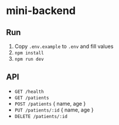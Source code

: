# mini-backend

## Run

1. Copy `.env.example` to `.env` and fill values
2. `npm install`
3. `npm run dev`

## API

- `GET /health`
- `GET /patients`
- `POST /patients` { name, age }
- `PUT /patients/:id` { name, age }
- `DELETE /patients/:id`
